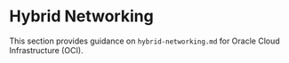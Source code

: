 # Hybrid Networking

This section provides guidance on `hybrid-networking.md` for Oracle Cloud Infrastructure (OCI).